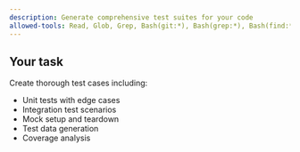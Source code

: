 ```yaml
---
description: Generate comprehensive test suites for your code
allowed-tools: Read, Glob, Grep, Bash(git:*), Bash(grep:*), Bash(find:*), Bash(npm:*), Bash(go:*), Bash(pytest:*), Bash(jest:*), Bash(mvn:*), Write, Edit
---
```


## Your task

Create thorough test cases including:
- Unit tests with edge cases
- Integration test scenarios
- Mock setup and teardown
- Test data generation
- Coverage analysis
